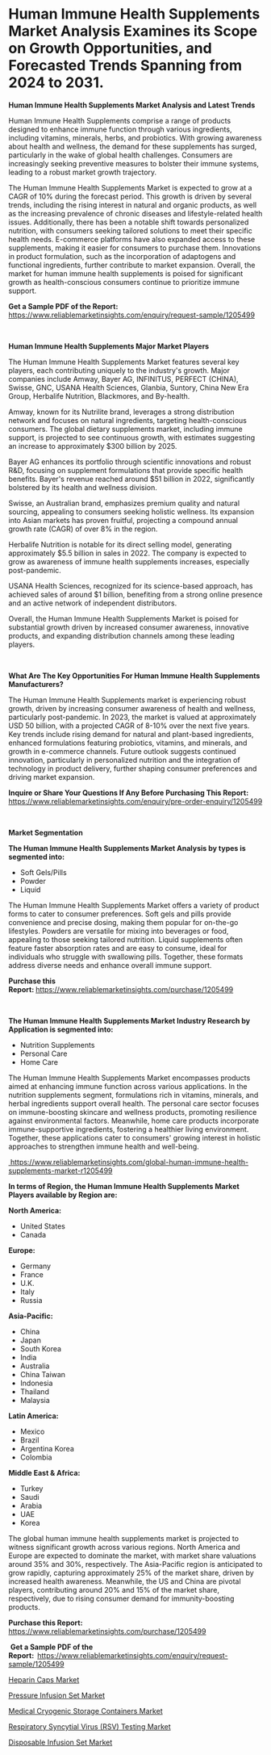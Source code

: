 <p><h1>Human Immune Health Supplements Market Analysis Examines its Scope on Growth Opportunities, and Forecasted Trends Spanning from 2024 to 2031.</h1></p><p><strong>Human Immune Health Supplements Market Analysis and Latest Trends</strong></p>
<p><p>Human Immune Health Supplements comprise a range of products designed to enhance immune function through various ingredients, including vitamins, minerals, herbs, and probiotics. With growing awareness about health and wellness, the demand for these supplements has surged, particularly in the wake of global health challenges. Consumers are increasingly seeking preventive measures to bolster their immune systems, leading to a robust market growth trajectory.</p><p>The Human Immune Health Supplements Market is expected to grow at a CAGR of 10% during the forecast period. This growth is driven by several trends, including the rising interest in natural and organic products, as well as the increasing prevalence of chronic diseases and lifestyle-related health issues. Additionally, there has been a notable shift towards personalized nutrition, with consumers seeking tailored solutions to meet their specific health needs. E-commerce platforms have also expanded access to these supplements, making it easier for consumers to purchase them. Innovations in product formulation, such as the incorporation of adaptogens and functional ingredients, further contribute to market expansion. Overall, the market for human immune health supplements is poised for significant growth as health-conscious consumers continue to prioritize immune support.</p></p>
<p><strong>Get a Sample PDF of the Report:&nbsp;</strong> <a href="https://www.reliablemarketinsights.com/enquiry/request-sample/1205499?utm_campaign=1570&utm_medium=2&utm_source=Github&utm_content=ia&utm_term=16102024&utm_id=human-immune-health-supplements">https://www.reliablemarketinsights.com/enquiry/request-sample/1205499</a></p>
<p>&nbsp;</p>
<p><strong>Human Immune Health Supplements Major Market Players</strong></p>
<p><p>The Human Immune Health Supplements Market features several key players, each contributing uniquely to the industry's growth. Major companies include Amway, Bayer AG, INFINITUS, PERFECT (CHINA), Swisse, GNC, USANA Health Sciences, Glanbia, Suntory, China New Era Group, Herbalife Nutrition, Blackmores, and By-health.</p><p>Amway, known for its Nutrilite brand, leverages a strong distribution network and focuses on natural ingredients, targeting health-conscious consumers. The global dietary supplements market, including immune support, is projected to see continuous growth, with estimates suggesting an increase to approximately $300 billion by 2025.</p><p>Bayer AG enhances its portfolio through scientific innovations and robust R&D, focusing on supplement formulations that provide specific health benefits. Bayer's revenue reached around $51 billion in 2022, significantly bolstered by its health and wellness division.</p><p>Swisse, an Australian brand, emphasizes premium quality and natural sourcing, appealing to consumers seeking holistic wellness. Its expansion into Asian markets has proven fruitful, projecting a compound annual growth rate (CAGR) of over 8% in the region.</p><p>Herbalife Nutrition is notable for its direct selling model, generating approximately $5.5 billion in sales in 2022. The company is expected to grow as awareness of immune health supplements increases, especially post-pandemic.</p><p>USANA Health Sciences, recognized for its science-based approach, has achieved sales of around $1 billion, benefiting from a strong online presence and an active network of independent distributors.</p><p>Overall, the Human Immune Health Supplements Market is poised for substantial growth driven by increased consumer awareness, innovative products, and expanding distribution channels among these leading players.</p></p>
<p>&nbsp;</p>
<p><strong>What Are The Key Opportunities For Human Immune Health Supplements Manufacturers?</strong></p>
<p><p>The Human Immune Health Supplements market is experiencing robust growth, driven by increasing consumer awareness of health and wellness, particularly post-pandemic. In 2023, the market is valued at approximately USD 50 billion, with a projected CAGR of 8-10% over the next five years. Key trends include rising demand for natural and plant-based ingredients, enhanced formulations featuring probiotics, vitamins, and minerals, and growth in e-commerce channels. Future outlook suggests continued innovation, particularly in personalized nutrition and the integration of technology in product delivery, further shaping consumer preferences and driving market expansion.</p></p>
<p><strong>Inquire or Share Your Questions If Any Before Purchasing This Report:</strong> <a href="https://www.reliablemarketinsights.com/enquiry/pre-order-enquiry/1205499?utm_campaign=1570&utm_medium=2&utm_source=Github&utm_content=ia&utm_term=16102024&utm_id=human-immune-health-supplements">https://www.reliablemarketinsights.com/enquiry/pre-order-enquiry/1205499</a></p>
<p>&nbsp;</p>
<p><strong>Market Segmentation</strong></p>
<p><strong>The Human Immune Health Supplements Market Analysis by types is segmented into:</strong></p>
<p><ul><li>Soft Gels/Pills</li><li>Powder</li><li>Liquid</li></ul></p>
<p><p>The Human Immune Health Supplements Market offers a variety of product forms to cater to consumer preferences. Soft gels and pills provide convenience and precise dosing, making them popular for on-the-go lifestyles. Powders are versatile for mixing into beverages or food, appealing to those seeking tailored nutrition. Liquid supplements often feature faster absorption rates and are easy to consume, ideal for individuals who struggle with swallowing pills. Together, these formats address diverse needs and enhance overall immune support.</p></p>
<p><strong>Purchase this Report:&nbsp;</strong><a href="https://www.reliablemarketinsights.com/purchase/1205499?utm_campaign=1570&utm_medium=2&utm_source=Github&utm_content=ia&utm_term=16102024&utm_id=human-immune-health-supplements">https://www.reliablemarketinsights.com/purchase/1205499</a></p>
<p>&nbsp;</p>
<p><strong>The Human Immune Health Supplements Market Industry Research by Application is segmented into:</strong></p>
<p><ul><li>Nutrition Supplements</li><li>Personal Care</li><li>Home Care</li></ul></p>
<p><p>The Human Immune Health Supplements Market encompasses products aimed at enhancing immune function across various applications. In the nutrition supplements segment, formulations rich in vitamins, minerals, and herbal ingredients support overall health. The personal care sector focuses on immune-boosting skincare and wellness products, promoting resilience against environmental factors. Meanwhile, home care products incorporate immune-supportive ingredients, fostering a healthier living environment. Together, these applications cater to consumers' growing interest in holistic approaches to strengthen immune health and well-being.</p></p>
<p><a href="https://www.reliablemarketinsights.com/global-human-immune-health-supplements-market-r1205499?utm_campaign=1570&utm_medium=2&utm_source=Github&utm_content=ia&utm_term=16102024&utm_id=human-immune-health-supplements">&nbsp;https://www.reliablemarketinsights.com/global-human-immune-health-supplements-market-r1205499</a></p>
<p><strong>In terms of Region, the Human Immune Health Supplements Market Players available by Region are:</strong></p>
<p>
    <p> <strong> North America: </strong>
        <ul>
            <li>United States</li>
            <li>Canada</li>
        </ul>
        </p> 
    <p> <strong> Europe: </strong>
        <ul>
            <li>Germany</li>
            <li>France</li>
            <li>U.K.</li>
            <li>Italy</li>
            <li>Russia</li>
        </ul>
        </p> 
    <p> <strong> Asia-Pacific: </strong>
        <ul>
            <li>China</li>
            <li>Japan</li>
            <li>South Korea</li>
            <li>India</li>
            <li>Australia</li>
            <li>China Taiwan</li>
            <li>Indonesia</li>
            <li>Thailand</li>
            <li>Malaysia</li>
        </ul>
        </p> 
    <p> <strong> Latin America: </strong>
        <ul>
            <li>Mexico</li>
            <li>Brazil</li>
            <li>Argentina Korea</li>
            <li>Colombia</li>
        </ul>
        </p> 
    <p> <strong> Middle East & Africa: </strong>
        <ul>
            <li>Turkey</li>
            <li>Saudi</li>
            <li>Arabia</li>
            <li>UAE</li>
            <li>Korea</li>
        </ul>
    </p>
    </p>
<p><p>The global human immune health supplements market is projected to witness significant growth across various regions. North America and Europe are expected to dominate the market, with market share valuations around 35% and 30%, respectively. The Asia-Pacific region is anticipated to grow rapidly, capturing approximately 25% of the market share, driven by increased health awareness. Meanwhile, the US and China are pivotal players, contributing around 20% and 15% of the market share, respectively, due to rising consumer demand for immunity-boosting products.</p></p>
<p><strong>Purchase this Report: </strong><a href="https://www.reliablemarketinsights.com/purchase/1205499?utm_campaign=1570&utm_medium=2&utm_source=Github&utm_content=ia&utm_term=16102024&utm_id=human-immune-health-supplements">https://www.reliablemarketinsights.com/purchase/1205499</a></p>
<p>&nbsp;<strong>Get a Sample PDF of the Report:&nbsp;&nbsp;</strong><a href="https://www.reliablemarketinsights.com/enquiry/request-sample/1205499?utm_campaign=1570&utm_medium=2&utm_source=Github&utm_content=ia&utm_term=16102024&utm_id=human-immune-health-supplements">https://www.reliablemarketinsights.com/enquiry/request-sample/1205499</a></p>
<p><strong></strong></p>
<p><p><a href="https://www.linkedin.com/pulse/in-depth-analysis-global-heparin-caps-market-scope-its-rapid-u9aze?trk=public_post_embed_feed-article-content&utm_campaign=1570&utm_medium=2&utm_source=Github&utm_content=ia&utm_term=16102024&utm_id=human-immune-health-supplements">Heparin Caps Market</a></p><p><a href="https://www.linkedin.com/pulse/pressure-infusion-set-ecosystem-mapping-innovation-value-ouz6e?trk=public_post_embed_feed-article-content&utm_campaign=1570&utm_medium=2&utm_source=Github&utm_content=ia&utm_term=16102024&utm_id=human-immune-health-supplements">Pressure Infusion Set Market</a></p><p><a href="https://github.com/PeterParrish5/Market-Research-Report-List-6/blob/main/medical-cryogenic-storage-containers-market.md?utm_campaign=1570&utm_medium=2&utm_source=Github&utm_content=ia&utm_term=16102024&utm_id=human-immune-health-supplements">Medical Cryogenic Storage Containers Market</a></p><p><a href="https://www.linkedin.com/pulse/surfing-respiratory-syncytial-virus-rsv-testing-wave-riding-sslne?trk=public_post_embed_feed-article-content&utm_campaign=1570&utm_medium=2&utm_source=Github&utm_content=ia&utm_term=16102024&utm_id=human-immune-health-supplements">Respiratory Syncytial Virus (RSV) Testing Market</a></p><p><a href="https://www.linkedin.com/pulse/global-perspectives-disposable-infusion-set-market-trends-hfzfe?trk=public_post_embed_feed-article-content&utm_campaign=1570&utm_medium=2&utm_source=Github&utm_content=ia&utm_term=16102024&utm_id=human-immune-health-supplements">Disposable Infusion Set Market</a></p></p>